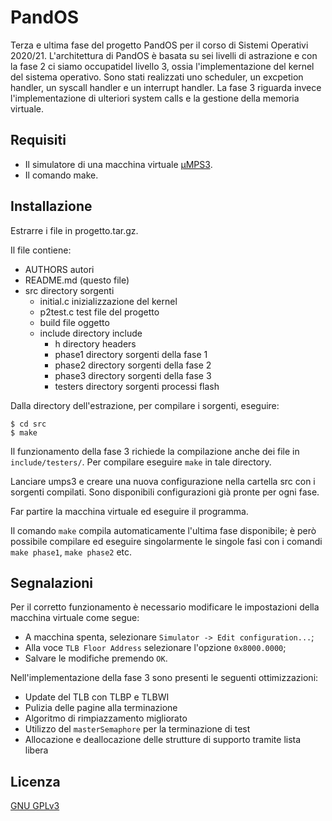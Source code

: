 # PandOS

Terza e ultima fase del progetto PandOS per il corso di Sistemi Operativi 2020/21.
L'architettura di PandOS è basata su sei livelli di astrazione e con la fase 2 ci siamo occupatidel livello 3, ossia l'implementazione del kernel del sistema operativo.
Sono stati realizzati uno scheduler, un excpetion handler, un syscall handler e un interrupt handler.
La fase 3 riguarda invece l'implementazione di ulteriori system calls e la gestione della memoria virtuale.

## Requisiti

- Il simulatore di una macchina virtuale [µMPS3](https://github.com/virtualsquare/umps3).
- Il comando make.

## Installazione

Estrarre i file in progetto.tar.gz.

Il file contiene:

- AUTHORS		autori
- README.md	        (questo file)
- src		        directory sorgenti
  - initial.c	        inizializzazione del kernel
  - p2test.c            test file del progetto
  - build		file oggetto
  - include	        directory include
    - h		        directory headers
    - phase1	        directory sorgenti della fase 1
    - phase2	        directory sorgenti della fase 2
    - phase3		directory sorgenti della fase 3
    - testers		directory sorgenti processi flash

Dalla directory dell'estrazione, per compilare i sorgenti, eseguire:

```
$ cd src
$ make
```

Il funzionamento della fase 3 richiede la compilazione anche dei file in ```include/testers/```. Per compilare eseguire ```make``` in tale directory.

Lanciare umps3 e creare una nuova configurazione nella cartella src con i sorgenti compilati.
Sono disponibili configurazioni già pronte per ogni fase.

Far partire la macchina virtuale ed eseguire il programma.

Il comando ```make``` compila automaticamente l'ultima fase disponibile; è però possibile compilare ed eseguire singolarmente le singole fasi con i comandi ```make phase1```, ```make phase2``` etc.

## Segnalazioni

Per il corretto funzionamento è necessario modificare le impostazioni della macchina virtuale come segue:

* A macchina spenta, selezionare ```Simulator -> Edit configuration...```;
* Alla voce ```TLB Floor Address``` selezionare l'opzione ```0x8000.0000```;
* Salvare le modifiche premendo ```OK```.

Nell'implementazione della fase 3 sono presenti le seguenti ottimizzazioni:
- Update del TLB con TLBP e TLBWI
- Pulizia delle pagine alla terminazione
- Algoritmo di rimpiazzamento migliorato
- Utilizzo del ```masterSemaphore``` per la terminazione di test
- Allocazione e deallocazione delle strutture di supporto tramite lista libera

## Licenza

[GNU GPLv3](https://choosealicense.com/licenses/gpl-3.0/)
